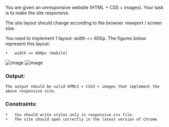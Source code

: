You are given an unresponsive website (HTML + CSS + images). Your task is to make the site responsive. 

The site layout should change according to the browser viewport / screen size. 

You need to implement 1 layout: width <= 600p. The figures below represent this layout:

    •	width <= 600px (mobile)

![image](https://github.com/nsinorov/SoftUniMainPath/assets/45227327/d10114a9-797b-42cb-8ecc-04bac9b6c9c7)
![image](https://github.com/nsinorov/SoftUniMainPath/assets/45227327/6a0a5b45-e065-4220-8569-60f99383a131)

### Output:

    The output should be valid HTML5 + CSS3 + images that implement the above responsive site.

### Constraints:

    •	You should write styles only in responsive.css file.
    •	The site should open correctly in the latest version of Chrome
